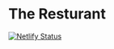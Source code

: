 # The Resturant
[![Netlify Status](https://api.netlify.com/api/v1/badges/e737d8fd-9329-4c34-a4c3-bf44a51ee783/deploy-status)](https://app.netlify.com/sites/laambunidancia/deploys)
